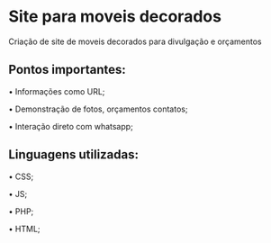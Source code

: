 # Site para moveis decorados 

Criação de site de moveis decorados para divulgação e orçamentos 

## Pontos importantes:

• Informações como URL;

• Demonstração de fotos, orçamentos contatos;

• Interação direto com whatsapp; 

## Linguagens utilizadas:

• CSS;

• JS;

• PHP;

• HTML;


